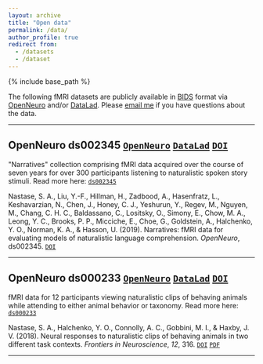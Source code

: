 ```yaml
---
layout: archive
title: "Open data"
permalink: /data/
author_profile: true
redirect from:
  - /datasets
  - /dataset
---
```


{% include base_path %}

The following fMRI datasets are publicly available in [BIDS](https://bids.neuroimaging.io/) format via [OpenNeuro](https://openneuro.org/) and/or [DataLad](https://www.datalad.org/). Please [email me](mailto:sam.nastase@gmail.com) if you have questions about the data.

---

## OpenNeuro ds002345 [`OpenNeuro`](https://openneuro.org/datasets/ds002345/) [`DataLad`](http://datasets.datalad.org/?dir=/labs/hasson/narratives) [`DOI`](https://doi.org/10.18112/openneuro.ds002345.v1.0.1)

"Narratives" collection comprising fMRI data acquired over the course of seven years for over 300 participants listening to naturalistic spoken story stimuli. Read more here: [`ds002345`](https://snastase.github.io/datasets/ds002345)

Nastase, S. A., Liu, Y.-F., Hillman, H., Zadbood, A., Hasenfratz, L., Keshavarzian, N., Chen, J., Honey, C. J., Yeshurun, Y., Regev, M., Nguyen, M., Chang, C. H. C., Baldassano, C., Lositsky, O., Simony, E., Chow, M. A., Leong, Y. C., Brooks, P. P., Micciche, E., Choe, G., Goldstein, A., Halchenko, Y. O., Norman, K. A., & Hasson, U. (2019). Narratives: fMRI data for evaluating models of naturalistic language comprehension. *OpenNeuro*, ds002345. [`DOI`](https://doi.org/10.18112/openneuro.ds002345.v1.1.1)

---

## OpenNeuro ds000233 [`OpenNeuro`](https://openneuro.org/datasets/ds000233/) [`DataLad`](http://datasets.datalad.org/?dir=/labs/haxby/attention) [`DOI`](https://doi.org/10.18112/openneuro.ds000233.v1.0.1)

fMRI data for 12 participants viewing naturalistic clips of behaving animals while attending to either animal behavior or taxonomy. Read more here: [`ds000233`](https://snastase.github.io/datasets/ds000233)

Nastase, S. A., Halchenko, Y. O., Connolly, A. C., Gobbini, M. I., & Haxby, J. V. (2018). Neural responses to naturalistic clips of behaving animals in two different task contexts. *Frontiers in Neuroscience*, *12*, 316. [`DOI`](https://doi.org/10.3389/fnins.2018.00316) [`PDF`](https://snastase.github.io/files/Nastase_FrontNeurosci_2018.pdf)

---

